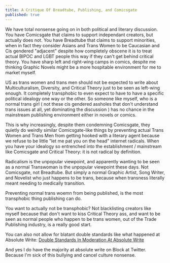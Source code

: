 ```yaml
---
title: A Critique Of Breadtube, Publishing, and Comicsgate
published: true
---
```

We have total nonsense going on in both political and literary discussion. You have Comicsgate that claims to support independant creators, but actually does not. You have Breadtube that claims to support minorities, when in fact they consider Asians and Trans Women to be Caucasian and Cis gendered "adjacent" despite how completely obscene it is to treat actual BIPOC and LGBT people this way if they can't get behind critical theory. You have sharp left and right-wing camps in comics, despite me thinking Graphic Novels might be a more hospitable environment for me to market myself.

US as trans women and trans men should not be expected to write about Multiculturalism, Diversity, and Critical Theory just to be seen as left-wing enough. It completely transphobic to even expect to have to have a specific political idealogy one way or the other. So someone like myself, who is a normal trans girl ( not these cis gendered assholes that don't understand trans issues at all, yet dominating the discussion ) has no chance in the mainstream publishing environment either in novels or comics.

This is why increasingly, despite them condemning Comicsgate, they quietly do weirdly similar Comicsgate-like things by preventing actual Trans Women and Trans Men from getting hooked with a literary agent because we refuse to be little "let me pat you on the head" internet radicals. When you have your idealogy so entrenched into the establishment / mainstream like Comicsgate and Critical Theory: it is not radical by definition.

Radicalism is the unpopular viewpoint, and apparently wanting to be seen as a normal Transwoman is the unpopular viewpoint these days. Not Comicsgate, not Breadtube. But simply a normal Graphic Artist, Song Writer, and Novelist who just happens to be trans, because when transness literally meant needing to medically transition.

Preventing normal trans woemn from being published, is the most transphobic thing publishing can do.

You want to actually not be transphobic? Not blacklisting creators like myself because that don't want to kiss Critical Theory ass, and want to be seen as normal people who happen to be trans women, out of the Trade Publishing industry, is a really good start.

You can also not allow for blatant double standards like what happened at Absolute Write: <a href="https://lwflouisa.github.io/Weavercast/doublestandardsinmoderationatabsolutewrite">Double Standards In Moderation At Absolute Write</a>

And yes I do have the majority at absolute write on Block at Twitter. Because I'm sick of this bullying and cancel culture nonsense.
